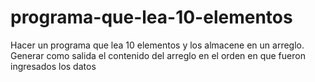 # programa-que-lea-10-elementos
Hacer un programa que lea 10 elementos y los almacene en un arreglo. Generar como salida el contenido del arreglo en el  orden en que fueron ingresados los datos
